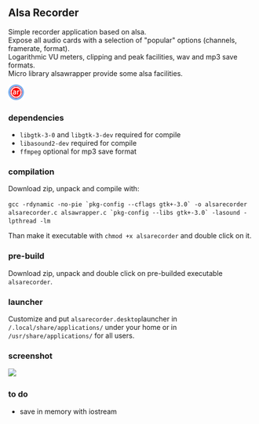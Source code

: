 ## Alsa Recorder
Simple recorder application based on alsa.  
Expose all audio cards with a selection of "popular" options (channels, framerate, format).  
Logarithmic VU meters, clipping and peak facilities, wav and mp3 save formats.  
Micro library alsawrapper provide some alsa facilities.
  
![Alsa Recorder Logo](/media/alsarecorder-icon.png)

### dependencies
* ```libgtk-3-0``` and ```libgtk-3-dev``` required for compile
* ```libasound2-dev``` required for compile
* ```ffmpeg``` optional for mp3 save format

### compilation
Download zip, unpack and compile with:  
  
```gcc -rdynamic -no-pie `pkg-config --cflags gtk+-3.0` -o alsarecorder alsarecorder.c alsawrapper.c `pkg-config --libs gtk+-3.0` -lasound -lpthread -lm```  
  
Than make it executable with ```chmod +x alsarecorder``` and double click on it.

### pre-build
Download zip, unpack and double click on pre-builded executable ```alsarecorder```.

### launcher
Customize and put ```alsarecorder.desktop```launcher in ```/.local/share/applications/``` under your home or in ```/usr/share/applications/``` for all users.

### screenshot
<img src="/media/screenshot.png" width="300" />

### to do
* save in memory with iostream  